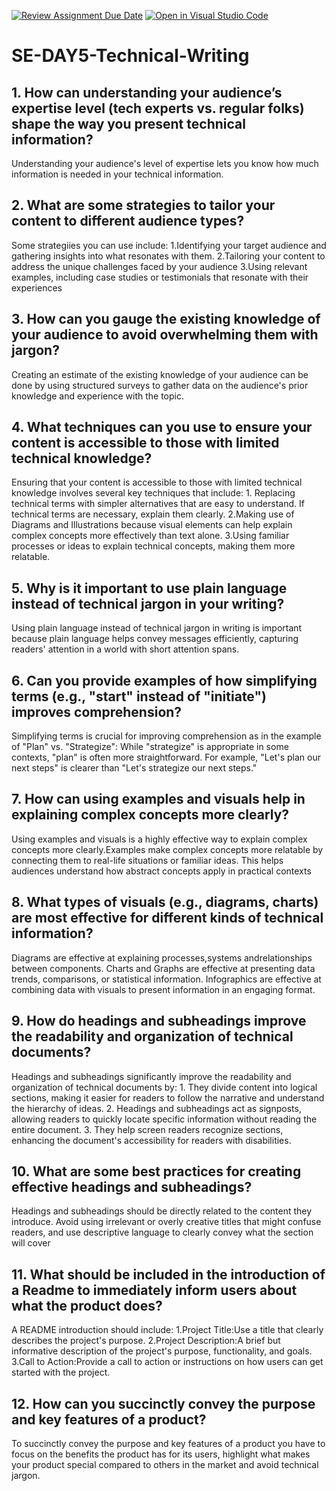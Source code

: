 [![Review Assignment Due Date](https://classroom.github.com/assets/deadline-readme-button-22041afd0340ce965d47ae6ef1cefeee28c7c493a6346c4f15d667ab976d596c.svg)](https://classroom.github.com/a/zsAR-pyY)
[![Open in Visual Studio Code](https://classroom.github.com/assets/open-in-vscode-2e0aaae1b6195c2367325f4f02e2d04e9abb55f0b24a779b69b11b9e10269abc.svg)](https://classroom.github.com/online_ide?assignment_repo_id=18495175&assignment_repo_type=AssignmentRepo)
# SE-DAY5-Technical-Writing
## 1. How can understanding your audience’s expertise level (tech experts vs. regular folks) shape the way you present technical information?
  Understanding your audience's level of expertise lets you know how much information is needed in your technical information.
## 2. What are some strategies to tailor your content to different audience types?
  Some strategiies you can use include:
    1.Identifying your target audience and gathering insights into what resonates with them.
    2.Tailoring your content to address the unique challenges faced by your audience
    3.Using relevant examples, including case studies or testimonials that resonate with their experiences
## 3. How can you gauge the existing knowledge of your audience to avoid overwhelming them with jargon?
   Creating an estimate of the existing knowledge of your audience can be done by using structured surveys to gather data on the audience's prior knowledge and experience with the topic.
## 4. What techniques can you use to ensure your content is accessible to those with limited technical knowledge?
  Ensuring that your content is accessible to those with limited technical knowledge involves several key techniques that include:
    1. Replacing technical terms with simpler alternatives that are easy to understand. If technical terms are necessary, explain them clearly.
    2.Making use of Diagrams and Illustrations because visual elements can help explain complex concepts more effectively than text alone.
    3.Using familiar processes or ideas to explain technical concepts, making them more relatable.
## 5. Why is it important to use plain language instead of technical jargon in your writing?
  Using plain language instead of technical jargon in writing is important because plain language helps convey messages efficiently, capturing readers' attention in a world with short attention spans.
## 6. Can you provide examples of how simplifying terms (e.g., "start" instead of "initiate") improves comprehension?
  Simplifying terms is crucial for improving comprehension as in the example of "Plan" vs. "Strategize": While "strategize" is appropriate in some contexts, "plan" is often more straightforward. For example, "Let's plan our next steps" is clearer than "Let's strategize our next steps."
## 7. How can using examples and visuals help in explaining complex concepts more clearly?
  Using examples and visuals is a highly effective way to explain complex concepts more clearly.Examples make complex concepts more relatable by connecting them to real-life situations or familiar ideas. This helps audiences understand how abstract concepts apply in practical contexts
## 8. What types of visuals (e.g., diagrams, charts) are most effective for different kinds of technical information?
  Diagrams are effective at explaining processes,systems andrelationships between components.
  Charts and Graphs are effective at presenting data trends, comparisons, or statistical information.
  Infographics are effective at combining data with visuals to present information in an engaging format.
## 9. How do headings and subheadings improve the readability and organization of technical documents?
  Headings and subheadings significantly improve the readability and organization of technical documents by:
    1. They divide content into logical sections, making it easier for readers to follow the narrative and understand the hierarchy of ideas.
    2. Headings and subheadings act as signposts, allowing readers to quickly locate specific information without reading the entire document.
    3. They help screen readers recognize sections, enhancing the document's accessibility for readers with disabilities.
## 10. What are some best practices for creating effective headings and subheadings?
  Headings and subheadings should be directly related to the content they introduce. Avoid using irrelevant or overly creative titles that might confuse readers, and use descriptive language to clearly convey what the section will cover
## 11. What should be included in the introduction of a Readme to immediately inform users about what the product does?
  A README introduction should include:
    1.Project Title:Use a title that clearly describes the project's purpose.
    2.Project Description:A brief but informative description of the project's purpose,                   functionality, and goals.
    3.Call to Action:Provide a call to action or instructions on how users can get started with the       project.
## 12. How can you succinctly convey the purpose and key features of a product?
  To succinctly convey the purpose and key features of a product you have to  focus on the benefits the product has for its users, highlight what makes your product special compared to others in the market and avoid technical jargon.
